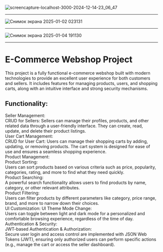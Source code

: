 ![screencapture-localhost-3000-2024-12-14-23_06_47](https://github.com/user-attachments/assets/ce7fbfe2-fad1-4b62-b770-8345527a99bc)
____________________________________________________________________________________________________________________________________

![Снимок экрана 2025-01-02 023131](https://github.com/user-attachments/assets/5dde58a4-6d85-4aef-ab17-2fbd1197229e)
____________________________________________________________________________________________________________________________________
![Снимок экрана 2025-01-04 191130](https://github.com/user-attachments/assets/b33760bf-de38-4fa2-87eb-c2df29b9acb3)
____________________________________________________________________________________________________________________________________

# E-Commerce Webshop Project
This project is a fully functional e-commerce webshop built with modern technologies to provide an excellent user experience for both customers and sellers. It includes features for managing products, users, and shopping carts, along with an intuitive interface and strong security mechanisms.

## Functionality:
Seller Management: <br>
CRUD for Sellers: Sellers can manage their profiles, products, and other related data through a user-friendly interface. They can create, read, update, and delete their product listings. <br>
User Cart Management: <br>
CRUD for User Cart: Users can manage their shopping carts by adding, updating, or removing products. The cart system is designed for ease of use and ensures a seamless shopping experience. <br>
Product Management: <br>
Product Sorting: <br> Users can sort products based on various criteria such as price, popularity, categories, rating, and more to find what they need quickly. <br>
Product Searching: <br> A powerful search functionality allows users to find products by name, category, or other relevant attributes. <br>
Product Filtering: <br> Users can filter products by different parameters like category, price range, brand, and more to narrow down their choices. <br>
UI Customization:
UI Theme Mode Change: <br> Users can toggle between light and dark mode for a personalized and comfortable browsing experience, regardless of the time of day. <br>
Authentication & Security: <br>
JWT-based Authentication & Authorization: <br> Secure user login and access control are implemented with JSON Web Tokens (JWT), ensuring only authorized users can perform specific actions (e.g., manage the cart or access the seller dashboard). <br>
